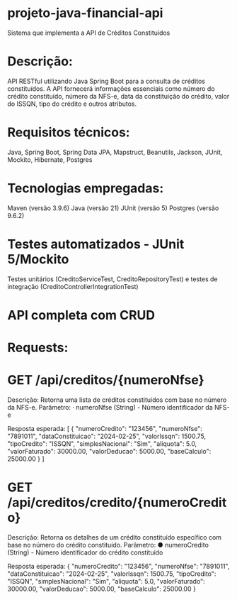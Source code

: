 # projeto-java-financial-api
Sistema que implementa a API de Créditos Constituídos
# Descrição:
API RESTful utilizando Java Spring Boot para a consulta de créditos constituídos. A API fornecerá informações essenciais como número do crédito constituído, número da NFS-e, data da constituição do crédito, valor do ISSQN, tipo do crédito e outros atributos.
# Requisitos técnicos:
Java, Spring Boot, Spring Data JPA, Mapstruct, Beanutils, Jackson, JUnit, Mockito, Hibernate, Postgres
# Tecnologias empregadas:
Maven (versão 3.9.6)
Java (versão 21)
JUnit (versão 5)
Postgres (versão 9.6.2)
# Testes automatizados - JUnit 5/Mockito
Testes unitários (CreditoServiceTest, CreditoRepositoryTest) e testes de integração (CreditoControllerIntegrationTest)
# API completa com CRUD

# Requests:
# GET /api/creditos/{numeroNfse}
Descrição: Retorna uma lista de créditos constituídos com base no número da NFS-e.
Parâmetro:
· numeroNfse (String) - Número identificador da NFS-e

Resposta esperada:
[
{
"numeroCredito": "123456",
"numeroNfse": "7891011",
"dataConstituicao": "2024-02-25",
"valorIssqn": 1500.75,
"tipoCredito": "ISSQN",
"simplesNacional": "Sim",
"aliquota": 5.0,
"valorFaturado": 30000.00,
"valorDeducao": 5000.00,
"baseCalculo": 25000.00
}
]

# GET /api/creditos/credito/{numeroCredito}
Descrição: Retorna os detalhes de um crédito constituído específico com base no número
do crédito constituído.
Parâmetro:
● numeroCredito (String) - Número identificador do crédito constituído

Resposta esperada:
{
"numeroCredito": "123456",
"numeroNfse": "7891011",
"dataConstituicao": "2024-02-25",
"valorIssqn": 1500.75,
"tipoCredito": "ISSQN",
"simplesNacional": "Sim",
"aliquota": 5.0,
"valorFaturado": 30000.00,
"valorDeducao": 5000.00,
"baseCalculo": 25000.00
}







